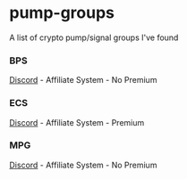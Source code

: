 # pump-groups
A list of crypto pump/signal groups I've found

### BPS
[Discord](https://discord.gg/SVbBaZTntP) - Affiliate System - No Premium

### ECS
[Discord](https://discord.gg/eDkcwECWS4) - Affiliate System - Premium

### MPG
[Discord](https://discord.gg/DMvHkSs4S5) - Affiliate System - No Premium
